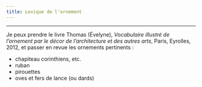 ```yaml
---
title: Lexique de l'ornement
---
```


***

Je peux prendre le livre Thomas (Évelyne), *Vocabulaire illustré de l’ornement par le décor de l’architecture et des autres arts*, Paris, Eyrolles, 2012,
et passer en revue les ornements pertinents :

- chapiteau corinthiens, etc.
- ruban
- pirouettes
- oves et fers de lance (ou dards)